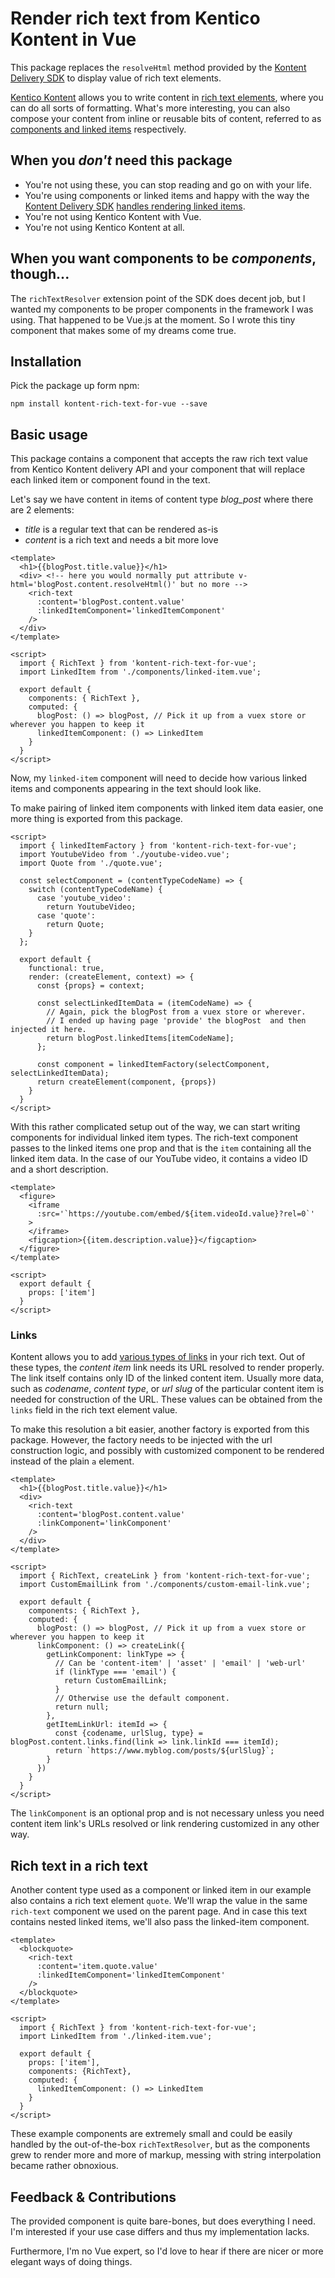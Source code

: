 # Render rich text from Kentico Kontent in Vue
This package replaces the `resolveHtml` method provided by the [Kontent Delivery SDK](https://github.com/Kentico/kontent-delivery-sdk-js/blob/master/DOCS.md#resolving-content-items-and-components-in-rich-text-elements) to display value of rich text elements.

[Kentico Kontent](https://kontent.ai) allows you to write content in [rich text elements](https://docs.kontent.ai/tutorials/write-and-collaborate/write-content/composing-content-in-the-rich-text-editor),
where you can do all sorts of formatting.
What's more interesting, you can also compose your content from inline or reusable bits of content, referred to as [components and linked items](https://docs.kontent.ai/tutorials/write-and-collaborate/structure-your-content/structuring-editorial-articles-with-components) respectively.

## When you _don't_ need this package
* You're not using these, you can stop reading and go on with your life.
* You're using components or linked items and happy with the way the [Kontent Delivery SDK](https://www.npmjs.com/package/@kentico/kontent-delivery) [handles rendering linked items](https://github.com/Kentico/kontent-delivery-sdk-js/blob/master/DOCS.md#resolving-content-items-and-components-in-rich-text-elements).
* You're not using Kentico Kontent with Vue.
* You're not using Kentico Kontent at all.

## When you want components to be _components_, though...
The `richTextResolver` extension point of the SDK does decent job, but I wanted my components to be proper components in the framework I was using.
That happened to be Vue.js at the moment. So I wrote this tiny component that makes some of my dreams come true.

## Installation
Pick the package up form npm:
```
npm install kontent-rich-text-for-vue --save
```

## Basic usage
This package contains a component that accepts the raw rich text value from Kentico Kontent delivery API and your component that will replace each linked item or component found in the text.

Let's say we have content in items of content type _blog_post_ where there are 2 elements:
* _title_ is a regular text that can be rendered as-is
* _content_ is a rich text and needs a bit more love

```vue
<template>
  <h1>{{blogPost.title.value}}</h1>
  <div> <!-- here you would normally put attribute v-html='blogPost.content.resolveHtml()' but no more -->
    <rich-text
      :content='blogPost.content.value'
      :linkedItemComponent='linkedItemComponent'
    />
  </div>
</template>

<script>
  import { RichText } from 'kontent-rich-text-for-vue';
  import LinkedItem from './components/linked-item.vue';

  export default {
    components: { RichText },
    computed: {
      blogPost: () => blogPost, // Pick it up from a vuex store or wherever you happen to keep it
      linkedItemComponent: () => LinkedItem
    }
  }
</script>
```
Now, my `linked-item` component will need to decide how various linked items and components appearing in the text should look like.

To make pairing of linked item components with linked item data easier, one more thing is exported from this package.
```vue
<script>
  import { linkedItemFactory } from 'kontent-rich-text-for-vue';
  import YoutubeVideo from './youtube-video.vue';
  import Quote from './quote.vue';
  
  const selectComponent = (contentTypeCodeName) => {
    switch (contentTypeCodeName) {
      case 'youtube_video':
        return YoutubeVideo;
      case 'quote':
        return Quote;
    }
  };

  export default {
    functional: true,
    render: (createElement, context) => {
      const {props} = context;

      const selectLinkedItemData = (itemCodeName) => {
        // Again, pick the blogPost from a vuex store or wherever.
        // I ended up having page 'provide' the blogPost  and then injected it here.
        return blogPost.linkedItems[itemCodeName]; 
      };      

      const component = linkedItemFactory(selectComponent, selectLinkedItemData);
      return createElement(component, {props})
    }
  }
</script>
```
With this rather complicated setup out of the way, we can start writing components for individual linked item types.
The rich-text component passes to the linked items one prop and that is the `item` containing all the linked item data.
In the case of our YouTube video, it contains a video ID and a short description.

```vue
<template>
  <figure>
    <iframe
      :src='`https://youtube.com/embed/${item.videoId.value}?rel=0`'
    >    
    </iframe>
    <figcaption>{{item.description.value}}</figcaption>
  </figure>
</template>

<script>
  export default {
    props: ['item']
  }
</script>
```

### Links
Kontent allows you to add [various types of links](https://docs.kontent.ai/tutorials/write-and-collaborate/create-content/compose-content-in-rich-text#a-adding-links) in your rich text.
Out of these types, the _content item_ link needs its URL resolved to render properly. The link itself contains only ID of the linked content item.
Usually more data, such as _codename_, _content type_, or _url slug_ of the particular content item is needed for construction of the URL.
These values can be obtained from the `links` field in the rich text element value.

To make this resolution a bit easier, another factory is exported from this package.
However, the factory needs to be injected with the url construction logic, and possibly with customized component to be rendered instead of the plain `a` element.
```vue
<template>
  <h1>{{blogPost.title.value}}</h1>
  <div>
    <rich-text
      :content='blogPost.content.value'
      :linkComponent='linkComponent'
    />
  </div>
</template>

<script>
  import { RichText, createLink } from 'kontent-rich-text-for-vue';
  import CustomEmailLink from './components/custom-email-link.vue';

  export default {
    components: { RichText },
    computed: {
      blogPost: () => blogPost, // Pick it up from a vuex store or wherever you happen to keep it
      linkComponent: () => createLink({
        getLinkComponent: linkType => {
          // Can be 'content-item' | 'asset' | 'email' | 'web-url'
          if (linkType === 'email') {
            return CustomEmailLink;
          }          
          // Otherwise use the default component.
          return null;
        },
        getItemLinkUrl: itemId => {
          const {codename, urlSlug, type} = blogPost.content.links.find(link => link.linkId === itemId);
          return `https://www.myblog.com/posts/${urlSlug}`;
        }
      })
    }
  }
</script>
```
The `linkComponent` is an optional prop and is not necessary unless you need content item link's URLs resolved or link rendering customized in any other way.


## Rich text in a rich text
Another content type used as a component or linked item in our example also contains a rich text element `quote`.
We'll wrap the value in the same `rich-text` component we used on the parent page.
And in case this text contains nested linked items, we'll also pass the linked-item component.

```vue
<template>
  <blockquote>
    <rich-text
      :content='item.quote.value'
      :linkedItemComponent='linkedItemComponent'
    />
  </blockquote>
</template>

<script>
  import { RichText } from 'kontent-rich-text-for-vue';
  import LinkedItem from './linked-item.vue';

  export default {
    props: ['item'],
    components: {RichText},
    computed: {
      linkedItemComponent: () => LinkedItem
    }
  }
</script>
```
These example components are extremely small and could be easily handled by the out-of-the-box `richTextResolver`,
but as the components grew to render more and more of markup, messing with string interpolation became rather obnoxious.

## Feedback & Contributions
The provided component is quite bare-bones, but does everything I need. I'm interested if your use case differs and thus my implementation lacks.

Furthermore, I'm no Vue expert, so I'd love to hear if there are nicer or more elegant ways of doing things.

